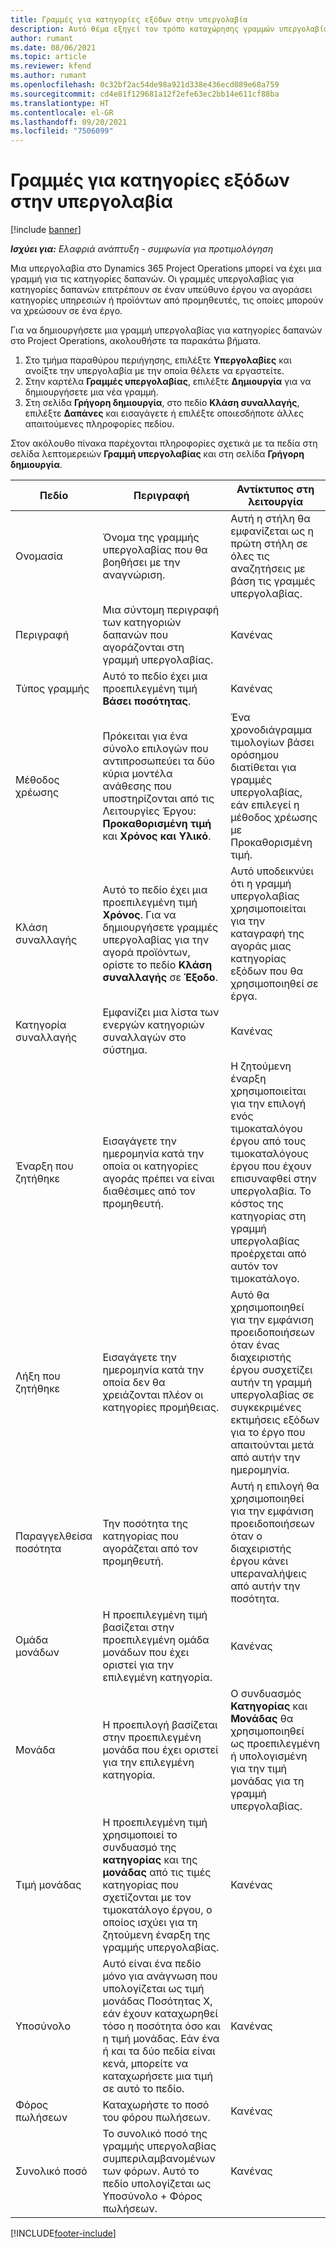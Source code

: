 ```yaml
---
title: Γραμμές για κατηγορίες εξόδων στην υπεργολαβία
description: Αυτό θέμα εξηγεί τον τρόπο καταχώρησης γραμμών υπεργολαβίας για δαπάνες και χρήσης των πεδίων για την καταγραφή της αγοράς χρόνου από τους προμηθευτές.
author: rumant
ms.date: 08/06/2021
ms.topic: article
ms.reviewer: kfend
ms.author: rumant
ms.openlocfilehash: 0c32bf2ac54de98a921d338e436ecd089e68a759
ms.sourcegitcommit: cd4e81f129681a12f2efe63ec2bb14e611cf88ba
ms.translationtype: HT
ms.contentlocale: el-GR
ms.lasthandoff: 09/20/2021
ms.locfileid: "7506099"
---
```

#  <a name="subcontract-lines-for-expense-categories"></a>Γραμμές για κατηγορίες εξόδων στην υπεργολαβία

[!include [banner](../../includes/dataverse-preview.md)]

_**Ισχύει για:** Ελαφριά ανάπτυξη - συμφωνία για προτιμολόγηση_

Μια υπεργολαβία στο Dynamics 365 Project Operations μπορεί να έχει μια γραμμή για τις κατηγορίες δαπανών. Οι γραμμές υπεργολαβίας για κατηγορίες δαπανών επιτρέπουν σε έναν υπεύθυνο έργου να αγοράσει κατηγορίες υπηρεσιών ή προϊόντων από προμηθευτές, τις οποίες μπορούν να χρεώσουν σε ένα έργο.

Για να δημιουργήσετε μια γραμμή υπεργολαβίας για κατηγορίες δαπανών στο Project Operations, ακολουθήστε τα παρακάτω βήματα.

1. Στο τμήμα παραθύρου περιήγησης, επιλέξτε **Υπεργολαβίες** και ανοίξτε την υπεργολαβία με την οποία θέλετε να εργαστείτε.
2. Στην καρτέλα **Γραμμές υπεργολαβίας**, επιλέξτε **Δημιουργία** για να δημιουργήσετε μια νέα γραμμή.
3. Στη σελίδα **Γρήγορη δημιουργία**, στο πεδίο **Κλάση συναλλαγής**, επιλέξτε **Δαπάνες** και εισαγάγετε ή επιλέξτε οποιεσδήποτε άλλες απαιτούμενες πληροφορίες πεδίου.

Στον ακόλουθο πίνακα παρέχονται πληροφορίες σχετικά με τα πεδία στη σελίδα λεπτομερειών **Γραμμή υπεργολαβίας** και στη σελίδα **Γρήγορη δημιουργία**.

| **Πεδίο** | **Περιγραφή** | **Αντίκτυπος στη λειτουργία** |
| --- | --- | --- |
| Ονομασία | Όνομα της γραμμής υπεργολαβίας που θα βοηθήσει με την αναγνώριση. | Αυτή η στήλη θα εμφανίζεται ως η πρώτη στήλη σε όλες τις αναζητήσεις με βάση τις γραμμές υπεργολαβίας. |
| Περιγραφή | Μια σύντομη περιγραφή των κατηγοριών δαπανών που αγοράζονται στη γραμμή υπεργολαβίας. | Κανένας |
|Τύπος γραμμής | Αυτό το πεδίο έχει μια προεπιλεγμένη τιμή **Βάσει ποσότητας**. |Κανένας |
| Μέθοδος χρέωσης | Πρόκειται για ένα σύνολο επιλογών που αντιπροσωπεύει τα δύο κύρια μοντέλα ανάθεσης που υποστηρίζονται από τις Λειτουργίες Έργου: **Προκαθορισμένη τιμή** και **Χρόνος και Υλικό**. | Ένα χρονοδιάγραμμα τιμολογίων βάσει ορόσημου διατίθεται για γραμμές υπεργολαβίας, εάν επιλεγεί η μέθοδος χρέωσης με Προκαθορισμένη τιμή. |
| Κλάση συναλλαγής | Αυτό το πεδίο έχει μια προεπιλεγμένη τιμή **Χρόνος**. Για να δημιουργήσετε γραμμές υπεργολαβίας για την αγορά προϊόντων, ορίστε το πεδίο **Κλάση συναλλαγής** σε **Έξοδο**.  | Αυτό υποδεικνύει ότι η γραμμή υπεργολαβίας χρησιμοποιείται για την καταγραφή της αγοράς μιας κατηγορίας εξόδων που θα χρησιμοποιηθεί σε έργα. |
| Κατηγορία συναλλαγής | Εμφανίζει μια λίστα των ενεργών κατηγοριών συναλλαγών στο σύστημα. |Κανένας |
| Έναρξη που ζητήθηκε | Εισαγάγετε την ημερομηνία κατά την οποία οι κατηγορίες αγοράς πρέπει να είναι διαθέσιμες από τον προμηθευτή. | Η ζητούμενη έναρξη χρησιμοποιείται για την επιλογή ενός τιμοκαταλόγου έργου από τους τιμοκαταλόγους έργου που έχουν επισυναφθεί στην υπεργολαβία. Το κόστος της κατηγορίας στη γραμμή υπεργολαβίας προέρχεται από αυτόν τον τιμοκατάλογο. |
| Λήξη που ζητήθηκε | Εισαγάγετε την ημερομηνία κατά την οποία δεν θα χρειάζονται πλέον οι κατηγορίες προμήθειας. | Αυτό θα χρησιμοποιηθεί για την εμφάνιση προειδοποιήσεων όταν ένας διαχειριστής έργου συσχετίζει αυτήν τη γραμμή υπεργολαβίας σε συγκεκριμένες εκτιμήσεις εξόδων για το έργο που απαιτούνται μετά από αυτήν την ημερομηνία. |
| Παραγγελθείσα ποσότητα | Την ποσότητα της κατηγορίας που αγοράζεται από τον προμηθευτή. | Αυτή η επιλογή θα χρησιμοποιηθεί για την εμφάνιση προειδοποιήσεων όταν ο διαχειριστής έργου κάνει υπεραναλήψεις από αυτήν την ποσότητα.|
| Ομάδα μονάδων | Η προεπιλεγμένη τιμή βασίζεται στην προεπιλεγμένη ομάδα μονάδων που έχει οριστεί για την επιλεγμένη κατηγορία. |Κανένας |
| Μονάδα | Η προεπιλογή βασίζεται στην προεπιλεγμένη μονάδα που έχει οριστεί για την επιλεγμένη κατηγορία.  | Ο συνδυασμός **Κατηγορίας** και **Μονάδας** θα χρησιμοποιηθεί ως προεπιλεγμένη ή υπολογισμένη για την τιμή μονάδας για τη γραμμή υπεργολαβίας.  |
| Τιμή μονάδας | Η προεπιλεγμένη τιμή χρησιμοποιεί το συνδυασμό της **κατηγορίας** και της **μονάδας** από τις τιμές κατηγορίας που σχετίζονται με τον τιμοκατάλογο έργου, ο οποίος ισχύει για τη ζητούμενη έναρξη της γραμμής υπεργολαβίας. |Κανένας |
| Υποσύνολο | Αυτό είναι ένα πεδίο μόνο για ανάγνωση που υπολογίζεται ως τιμή μονάδας Ποσότητας X, εάν έχουν καταχωρηθεί τόσο η ποσότητα όσο και η τιμή μονάδας. Εάν ένα ή και τα δύο πεδία είναι κενά, μπορείτε να καταχωρήσετε μια τιμή σε αυτό το πεδίο. |Κανένας |
| Φόρος πωλήσεων | Καταχωρήστε το ποσό του φόρου πωλήσεων. |Κανένας |
| Συνολικό ποσό | Το συνολικό ποσό της γραμμής υπεργολαβίας συμπεριλαμβανομένων των φόρων. Αυτό το πεδίο υπολογίζεται ως Υποσύνολο + Φόρος πωλήσεων. |Κανένας |


[!INCLUDE[footer-include](../../includes/footer-banner.md)]
